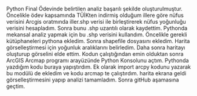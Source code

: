 Python Final Ödevinde belirtilen analiz başarılı şekilde oluşturulmuştur.
Öncelikle ödev kapsamında TÜİKten indirmiş olduğum illere göre nüfus verisini Arcgis oratmında iller.shp verisi ile birleştirerek nüfus yoğunluğu verisini hesapladım. Sonra bunu .shp uzantılı olarak kaydettim. 
Pythonda mekansal analiz yapmak için bu .shp verisini kullandım. 
Öncelikle gerekli kütüphaneleri pythona ekledim. Sonra shapefile dosyasını ekledim.
Harita görselleştirmesi için yoğunluk aralıklarını belirledim.
Daha sonra haritayı oluşturup görselini elde ettim.
Kodun çalıştığından emin olduktan sonra ArcGIS Arcmap programı arayüzünde Python Konsolunu açtım. Pythonda yazdığım kodu buraya yapıştırdım. Ek olarak import arcpy kodunu yazarak bu modülü de ekledim ve kodu arcmap te çalıştırdım. harita ekrana geldi görselleştirmesini yapıp analizi tamamladım. Sonra gitHub aşamasına geçtim.

